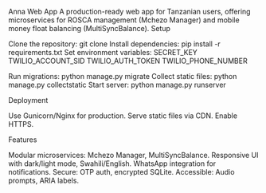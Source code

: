 Anna Web App
A production-ready web app for Tanzanian users, offering microservices for ROSCA management (Mchezo Manager) and mobile money float balancing (MultiSyncBalance).
Setup

Clone the repository: git clone <repo-url>
Install dependencies: pip install -r requirements.txt
Set environment variables:
SECRET_KEY
TWILIO_ACCOUNT_SID
TWILIO_AUTH_TOKEN
TWILIO_PHONE_NUMBER


Run migrations: python manage.py migrate
Collect static files: python manage.py collectstatic
Start server: python manage.py runserver

Deployment

Use Gunicorn/Nginx for production.
Serve static files via CDN.
Enable HTTPS.

Features

Modular microservices: Mchezo Manager, MultiSyncBalance.
Responsive UI with dark/light mode, Swahili/English.
WhatsApp integration for notifications.
Secure: OTP auth, encrypted SQLite.
Accessible: Audio prompts, ARIA labels.

